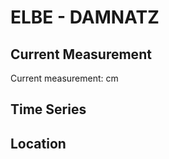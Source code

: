 # ELBE - DAMNATZ

## Current Measurement

Current measurement: <Value topic="rivers/pegel-online/ELBE/DAMNATZ/measurementValue"/> cm

## Time Series

<TimeSeries topic="rivers/pegel-online/ELBE/DAMNATZ/measurementValue" period="week" />

## Location

<WorldMap>
  <Marker lat="53.13776882110729" lon="11.179444824444529" labelTopic="rivers/pegel-online/ELBE/DAMNATZ" />
</WorldMap>

